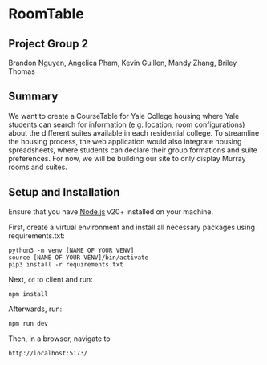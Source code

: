 # RoomTable

## Project Group 2
Brandon Nguyen, Angelica Pham, Kevin Guillen, Mandy Zhang, Briley Thomas

## Summary 
We want to create a CourseTable for Yale College housing where Yale students can
search for information (e.g. location, room configurations) about the different suites available in
each residential college. To streamline the housing process, the web application would also integrate
housing spreadsheets, where students can declare their group formations and suite preferences. For
now, we will be building our site to only display Murray rooms and suites.

## Setup and Installation

Ensure that you have [Node.js](https://nodejs.org/en/download) v20+ installed on your machine.

First, create a virtual environment and install all necessary packages using requirements.txt:

```
python3 -m venv [NAME OF YOUR VENV]
source [NAME OF YOUR VENV]/bin/activate
pip3 install -r requirements.txt
```

Next, `cd` to client and run:
```
npm install
```

Afterwards, run:
```
npm run dev
```

Then, in a browser, navigate to
```
http://localhost:5173/
```